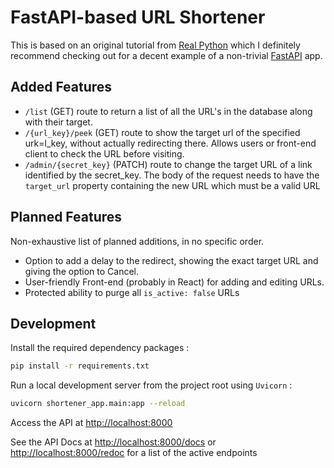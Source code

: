# FastAPI-based URL Shortener

This is based on an original tutorial from [Real
Python](https://realpython.com/courses/url-shortener-fastapi/) which I
definitely recommend checking out for a decent example of a non-trivial
[FastAPI](https://fastapi.tiangolo.com/) app.

## Added Features

- `/list` (GET) route to return a list of all the URL's in the database along
  with their target.
- `/{url_key}/peek` (GET) route to show the target url of the specified urk=l_key,
  without actually redirecting there. Allows users or front-end client to check
  the URL before visiting.
- `/admin/{secret_key}` (PATCH) route to change the target URL of a link
  identified by the secret_key. The body of the request needs to have the
  `target_url` property containing the new URL which must be a valid URL

## Planned Features

Non-exhaustive list of planned additions, in no specific order.

- Option to add a delay to the redirect, showing the exact target URL and giving
  the option to Cancel.
- User-friendly Front-end (probably in React) for adding and editing URLs.
- Protected ability to purge all `is_active: false` URLs

## Development

Install the required dependency packages :

```bash
pip install -r requirements.txt
```

Run a local development server from the project root using `Uvicorn` :

```bash
uvicorn shortener_app.main:app --reload
```

Access the API at <http://localhost:8000>

See the API Docs at <http://localhost:8000/docs> or
<http://localhost:8000/redoc> for a list of the active endpoints
